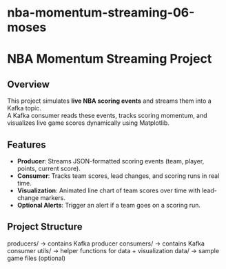 # nba-momentum-streaming-06-moses

# NBA Momentum Streaming Project

## Overview
This project simulates **live NBA scoring events** and streams them into a Kafka topic.  
A Kafka consumer reads these events, tracks scoring momentum, and visualizes live game scores dynamically using Matplotlib.

## Features
- **Producer**: Streams JSON-formatted scoring events (team, player, points, current score).
- **Consumer**: Tracks team scores, lead changes, and scoring runs in real time.
- **Visualization**: Animated line chart of team scores over time with lead-change markers.
- **Optional Alerts**: Trigger an alert if a team goes on a scoring run.

## Project Structure
producers/ → contains Kafka producer
consumers/ → contains Kafka consumer
utils/ → helper functions for data + visualization
data/ → sample game files (optional)